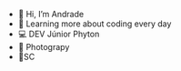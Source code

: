 - 👋 Hi, I’m Andrade
- 👀 Learning more about coding every day 
- 💻 DEV Júnior Phyton
- 📸 Photograpy
- 📍SC

<!---
1411Andrade/1411Andrade is a ✨ special ✨ repository because its `README.md` (this file) appears on your GitHub profile.
You can click the Preview link to take a look at your changes.
--->
